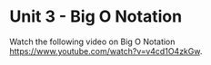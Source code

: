 # Unit 3 - Big O Notation

Watch the following video on Big O Notation https://www.youtube.com/watch?v=v4cd1O4zkGw.

